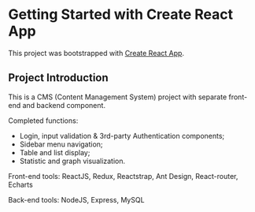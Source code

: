 # Getting Started with Create React App

This project was bootstrapped with [Create React App](https://github.com/facebook/create-react-app).

## Project Introduction

This is a CMS (Content Management System) project with separate front-end and backend component. 

Completed functions:

- Login, input validation & 3rd-party Authentication components;
- Sidebar menu navigation;
- Table and list display;
- Statistic and graph visualization.

Front-end tools: ReactJS, Redux, Reactstrap, Ant Design, React-router, Echarts

Back-end tools: NodeJS, Express, MySQL
